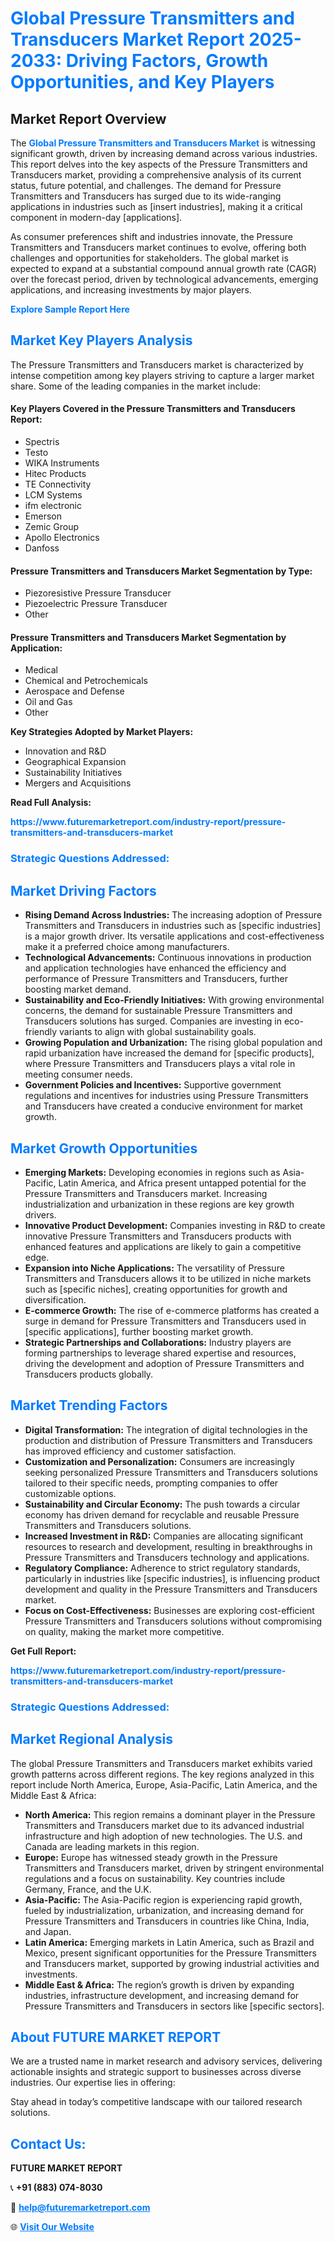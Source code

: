 <h1 style="color: #007BFF;">Global Pressure Transmitters and Transducers Market Report 2025-2033: Driving Factors, Growth Opportunities, and Key Players</h1>

<section id="overview">
<h2>Market Report Overview</h2>
<p>The <a href="https://www.futuremarketreport.com/industry-report/pressure-transmitters-and-transducers-market" style="color: #007BFF; text-decoration: none;"><strong>Global Pressure Transmitters and Transducers Market</strong></a> is witnessing significant growth, driven by increasing demand across various industries. This report delves into the key aspects of the Pressure Transmitters and Transducers market, providing a comprehensive analysis of its current status, future potential, and challenges. The demand for Pressure Transmitters and Transducers has surged due to its wide-ranging applications in industries such as [insert industries], making it a critical component in modern-day [applications].</p>
<p>As consumer preferences shift and industries innovate, the Pressure Transmitters and Transducers market continues to evolve, offering both challenges and opportunities for stakeholders. The global market is expected to expand at a substantial compound annual growth rate (CAGR) over the forecast period, driven by technological advancements, emerging applications, and increasing investments by major players.</p>
</section>

<section id="overview">
<p><a href="https://www.futuremarketreport.com/request-sample/reportId=115918" style="color: #007BFF; text-decoration: none;"><strong>Explore Sample Report Here</strong></a></p>
</section>

<section id="key-players">
<h2 style="color: #007BFF;">Market Key Players Analysis</h2>
<p>The Pressure Transmitters and Transducers market is characterized by intense competition among key players striving to capture a larger market share. Some of the leading companies in the market include:</p>
<h4>Key Players Covered in the Pressure Transmitters and Transducers Report:</h4>
<ul><li>Spectris</li><li>Testo</li><li>WIKA Instruments</li><li>Hitec Products</li><li>TE Connectivity</li><li>LCM Systems</li><li>ifm electronic</li><li>Emerson</li><li>Zemic Group</li><li>Apollo Electronics</li><li>Danfoss</li></ul>
<h4>Pressure Transmitters and Transducers Market Segmentation by Type:</h4>
<ul><li>Piezoresistive Pressure Transducer</li><li>Piezoelectric Pressure Transducer</li><li>Other</li></ul>

<h4>Pressure Transmitters and Transducers Market Segmentation by Application:</h4>
<ul><li>Medical</li><li>Chemical and Petrochemicals</li><li>Aerospace and Defense</li><li>Oil and Gas</li><li>Other</li></ul>
<p><strong>Key Strategies Adopted by Market Players:</strong></p>
<ul>
<li>Innovation and R&D</li>
<li>Geographical Expansion</li>
<li>Sustainability Initiatives</li>
<li>Mergers and Acquisitions</li>
</ul>
</section>

<section>
<p><strong>Read Full Analysis: </strong></p><a href="https://www.futuremarketreport.com/industry-report/pressure-transmitters-and-transducers-market" style="color: #007BFF; text-decoration: none;"><strong>https://www.futuremarketreport.com/industry-report/pressure-transmitters-and-transducers-market</strong></a>
<h3 style="color: #007BFF;">Strategic Questions Addressed:</h3>
</section>

<section id="driving-factors">
<h2 style="color: #007BFF;">Market Driving Factors</h2>
<ul>
<li><strong>Rising Demand Across Industries:</strong> The increasing adoption of Pressure Transmitters and Transducers in industries such as [specific industries] is a major growth driver. Its versatile applications and cost-effectiveness make it a preferred choice among manufacturers.</li>
<li><strong>Technological Advancements:</strong> Continuous innovations in production and application technologies have enhanced the efficiency and performance of Pressure Transmitters and Transducers, further boosting market demand.</li>
<li><strong>Sustainability and Eco-Friendly Initiatives:</strong> With growing environmental concerns, the demand for sustainable Pressure Transmitters and Transducers solutions has surged. Companies are investing in eco-friendly variants to align with global sustainability goals.</li>
<li><strong>Growing Population and Urbanization:</strong> The rising global population and rapid urbanization have increased the demand for [specific products], where Pressure Transmitters and Transducers plays a vital role in meeting consumer needs.</li>
<li><strong>Government Policies and Incentives:</strong> Supportive government regulations and incentives for industries using Pressure Transmitters and Transducers have created a conducive environment for market growth.</li>
</ul>
</section>

<section id="growth-opportunities">
<h2 style="color: #007BFF;">Market Growth Opportunities</h2>
<ul>
<li><strong>Emerging Markets:</strong> Developing economies in regions such as Asia-Pacific, Latin America, and Africa present untapped potential for the Pressure Transmitters and Transducers market. Increasing industrialization and urbanization in these regions are key growth drivers.</li>
<li><strong>Innovative Product Development:</strong> Companies investing in R&D to create innovative Pressure Transmitters and Transducers products with enhanced features and applications are likely to gain a competitive edge.</li>
<li><strong>Expansion into Niche Applications:</strong> The versatility of Pressure Transmitters and Transducers allows it to be utilized in niche markets such as [specific niches], creating opportunities for growth and diversification.</li>
<li><strong>E-commerce Growth:</strong> The rise of e-commerce platforms has created a surge in demand for Pressure Transmitters and Transducers used in [specific applications], further boosting market growth.</li>
<li><strong>Strategic Partnerships and Collaborations:</strong> Industry players are forming partnerships to leverage shared expertise and resources, driving the development and adoption of Pressure Transmitters and Transducers products globally.</li>
</ul>
</section>

<section id="trending-factors">
<h2 style="color: #007BFF;">Market Trending Factors</h2>
<ul>
<li><strong>Digital Transformation:</strong> The integration of digital technologies in the production and distribution of Pressure Transmitters and Transducers has improved efficiency and customer satisfaction.</li>
<li><strong>Customization and Personalization:</strong> Consumers are increasingly seeking personalized Pressure Transmitters and Transducers solutions tailored to their specific needs, prompting companies to offer customizable options.</li>
<li><strong>Sustainability and Circular Economy:</strong> The push towards a circular economy has driven demand for recyclable and reusable Pressure Transmitters and Transducers solutions.</li>
<li><strong>Increased Investment in R&D:</strong> Companies are allocating significant resources to research and development, resulting in breakthroughs in Pressure Transmitters and Transducers technology and applications.</li>
<li><strong>Regulatory Compliance:</strong> Adherence to strict regulatory standards, particularly in industries like [specific industries], is influencing product development and quality in the Pressure Transmitters and Transducers market.</li>
<li><strong>Focus on Cost-Effectiveness:</strong> Businesses are exploring cost-efficient Pressure Transmitters and Transducers solutions without compromising on quality, making the market more competitive.</li>
</ul>
</section>

<section>
<p><strong>Get Full Report: </strong></p><a href="https://www.futuremarketreport.com/industry-report/pressure-transmitters-and-transducers-market" style="color: #007BFF; text-decoration: none;"><strong>https://www.futuremarketreport.com/industry-report/pressure-transmitters-and-transducers-market</strong></a>
<h3 style="color: #007BFF;">Strategic Questions Addressed:</h3>
</section>


<section id="regional-analysis">
<h2 style="color: #007BFF;">Market Regional Analysis</h2>
<p>The global Pressure Transmitters and Transducers market exhibits varied growth patterns across different regions. The key regions analyzed in this report include North America, Europe, Asia-Pacific, Latin America, and the Middle East & Africa:</p>
<ul>
<li><strong>North America:</strong> This region remains a dominant player in the Pressure Transmitters and Transducers market due to its advanced industrial infrastructure and high adoption of new technologies. The U.S. and Canada are leading markets in this region.</li>
<li><strong>Europe:</strong> Europe has witnessed steady growth in the Pressure Transmitters and Transducers market, driven by stringent environmental regulations and a focus on sustainability. Key countries include Germany, France, and the U.K.</li>
<li><strong>Asia-Pacific:</strong> The Asia-Pacific region is experiencing rapid growth, fueled by industrialization, urbanization, and increasing demand for Pressure Transmitters and Transducers in countries like China, India, and Japan.</li>
<li><strong>Latin America:</strong> Emerging markets in Latin America, such as Brazil and Mexico, present significant opportunities for the Pressure Transmitters and Transducers market, supported by growing industrial activities and investments.</li>
<li><strong>Middle East & Africa:</strong> The region’s growth is driven by expanding industries, infrastructure development, and increasing demand for Pressure Transmitters and Transducers in sectors like [specific sectors].</li>
</ul>
</section>

<footer>
<h2 style="color: #007BFF;">About FUTURE MARKET REPORT</h2>
<p>We are a trusted name in market research and advisory services, delivering actionable insights and strategic support to businesses across diverse industries. Our expertise lies in offering:</p>

<p>Stay ahead in today’s competitive landscape with our tailored research solutions.</p>

<h2 style="color: #007BFF;">Contact Us:</h2>
<p><strong>FUTURE MARKET REPORT</strong></p>
<p>📞 <strong>+91 (883) 074-8030</strong></p>
<p>📧 <strong><a href="mailto:help@futuremarketreport.com" style="color: #007BFF;">help@futuremarketreport.com</a></strong></p>
<p>🌐 <strong><a href="https://www.futuremarketreport.com/" style="color: #007BFF;">Visit Our Website</a></strong></p>
</footer>